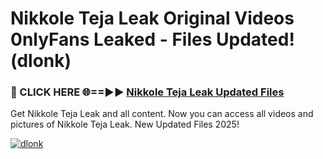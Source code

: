 # Nikkole Teja Leak Original Videos 0nlyFans Leaked - Files Updated! (dlonk)

<h3>🔴 CLICK HERE 🌐==►► <a href="https://tinyurl.com/2m67pmp6" rel="nofollow">Nikkole Teja Leak Updated Files</a></h3>

Get Nikkole Teja Leak and all content. Now you can access all videos and pictures of Nikkole Teja Leak. New Updated Files 2025!

[![dlonk](https://i.imgur.com/H4QAA4z.gif)](https://tinyurl.com/2m67pmp6)